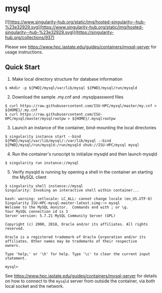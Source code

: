 # mysql

[![https://www.singularity-hub.org/static/img/hosted-singularity--hub-%23e32929.svg](https://www.singularity-hub.org/static/img/hosted-singularity--hub-%23e32929.svg)](https://singularity-hub.org/collections/937)

Please see https://www.hpc.iastate.edu/guides/containers/mysql-server for usage instructions.


## Quick Start

1. Make local directory structure for database information
```
$ mkdir -p ${PWD}/mysql/var/lib/mysql ${PWD}/mysql/run/mysqld
```

2. Download the sample .my.cnf and .mysqlpassword files
```
$ curl https://raw.githubusercontent.com/ISU-HPC/mysql/master/my.cnf > ${HOME}/.my.cnf
$ curl https://raw.githubusercontent.com/ISU-HPC/mysql/master/mysqlrootpw > ${HOME}/.mysqlrootpw
```    

3. Launch an instance of the container, bind-mounting the local directories
```
$ singularity instance start --bind ${PWD}/mysql/var/lib/mysql/:/var/lib/mysql --bind ${PWD}/mysql/run/mysqld:/run/mysqld shub://ISU-HPC/mysql mysql
```

4. Run the container's runscript to initialize mysqld and then launch mysqld
```
$ singularity run instance://mysql
```

5. Verify mysqld is running by opening a shell in the container an starting the MySQL client
```
$ singularity shell instance://mysql
Singularity: Invoking an interactive shell within container...

bash: warning: setlocale: LC_ALL: cannot change locale (en_US.UTF-8)
Singularity ISU-HPC-mysql-master-latest.simg:~> mysql
Welcome to the MySQL monitor.  Commands end with ; or \g.
Your MySQL connection id is 3
Server version: 5.7.21 MySQL Community Server (GPL)

Copyright (c) 2000, 2018, Oracle and/or its affiliates. All rights reserved.

Oracle is a registered trademark of Oracle Corporation and/or its
affiliates. Other names may be trademarks of their respective
owners.

Type 'help;' or '\h' for help. Type '\c' to clear the current input statement.

mysql>
```

See https://www.hpc.iastate.edu/guides/containers/mysql-server for details on how to
connect to the `mysqld` server from outside the container, via both local socket
and the network.
